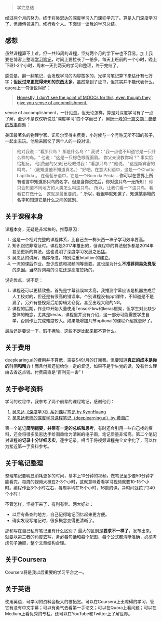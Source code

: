 >学完总结

经过两个月的努力，终于将吴恩达的深度学习入门课程学完了。算是入门深度学习了，但师傅领进门，修行看个人。下面谈一谈我的学习总结。

## 感想

虽然课程算不上难，但一共16周的课程，坚持两个月的学下来也不容易，加上我要在博客上整理[学习笔记](http://imshuai.com/tag/deeplearning-ai-notes/)，时间上要拉长了一倍多。每天上班前的一个小时，晚上下班1-2个小时，周末一天到两天的学习和整理，终于完结了。

感受是，翻一翻笔记，会发现学习的内容蛮多的，光学习笔记算下来估计有七万字；**但反过来更觉得未知的东西太多**。虽然拿到了证书，但其实并不能代表什么，quora上一句话说得好：

> [Honestly, I don't see the point of MOOCs for this, even though they give you sense of accomplishment. ](https://www.quora.com/What-should-I-learn-in-data-science-in-100-hours-I-am-free-for-the-next-10-days-and-would-like-to-learn-whatever-I-can-in-the-next-10-days-and-I-can-put-in-10-hours-a-day-What-can-I-learn-to-get-a-hang-of-it-and-get-started)


sense of accomplishment，一针见血。但无论怎样，算是对深度学习有了一点了解，至少不是仅仅听说过“深度学习”四个字而已了。用[阮一峰的一篇文摘：费曼的故事](http://www.ruanyifeng.com/blog/2018/07/weekly-issue-14.html)自勉：

美国最著名的物理学家、诺贝尔奖得主费曼，小时候与一个号称无所不知的孩子，一起出去玩。他后来回忆了两个人的一段对话。
> 他对我说："看那只鸟？ 那是什么鸟？"
> 我说："我一点也不知道它是一只什么样的鸟。"
> 他说："这是一只棕色喉咙画眉。 你父亲没教你吗？"
> 事实恰恰相反。 他[费曼的父亲]已经教过我："看那只鸟？"他说。 "这是斯宾塞的鸣鸟。"（我知道他不知道真名。）"好吧，在意大利语中，这是一个Chutto Lapittida 。 在葡萄牙语中，它是一个Bom da Peida ...**你可以在世界上所有语言中知道那只鸟的名字，但是当你说完后，你对这只鸟一无所知！** 你只会知道不同地方的人类怎么叫这只鸟。 所以，让我们看一下这只鸟，看看它在做什么 - 这就是最重要的。"
> **所以，我很早就知道了，知道某事物的名字和知道它是什么之间的区别**。

## 关于课程本身

课程本身，无疑是非常棒的，推荐原因：
1. 这是一个相对完整的课程体系，比自己东一榔头西一棒子学习效率要高。
2. 知识跟进非常及时。课程是2017年推出的，但课程中的算法很多都是2014年甚至更新的算法。这也说明了深度学习发展之迅猛。
3. 吴恩达的讲解，循序渐进，特别注重Intuition的建立。
4. 一流的课后作业，至少应该和视频同等重要。这也是为什么**不推荐网易免费版**的原因。当然对网易的引进还是高度赞扬的。

说完优点，说不足：
1. 课程还可以更精致些。首先是字幕错误率太高，我推测字幕应该是机器生成后人工校对的，但还是有很高的错误率。个别课程没有ppt课件，不知道是不是漏了。另外有些视频后期剪辑太仓促，甚至出现大段的NG。
2. 课程的后期，作业中开始大量使用TensorFlow和keras框架，但学生对此缺少整体的概念，尤其是keras，课程里并没有介绍，这一部分可能需要学生自学，否则作业完成难度较大。如果能增加几节optional的课程介绍就更好了。

最后还是要说一下，瑕不掩瑜，这些不足比起来都不算什么。

## 关于费用

deeplearing.ai的费用并不算低，需要$49/月的订阅费。但要知道**真正的成本是你的时间和精力**！而且付费还能给你一定的督促，如果不是学生党的话，没有什么理由去省这点钱。付费简直是“百利无一害”！

## 关于参考资料

学习的过程中，我参考了两个前辈的课程笔记，感谢他们：

1. [吴恩达《深度学习》系列课程笔记 by KyonHuang](http://kyonhuang.top/Andrew-Ng-Deep-Learning-notes/)
2. [吴恩达老师的深度学习课程笔记（deeplearning.ai）by 黄海广](http://www.ai-start.com/dl2017/)

第一个笔记**简明扼要，并带有一定的总结和思考**，有时还会引用一些自己找的资料，还会将很多吴恩达手绘图重绘为清晰的电子图，笔记质量非常高。第二个笔记对课程的**记录十分详细忠实**，逐字记录，相当于将视频课程完全文字化了，可以作为接近第一手资料参考。

## 关于笔记整理

整理笔记要明显消耗更多的时间，基本上10分钟的视频，做笔记至少要50分钟才能看完。每周的视频大概在2-3个小时，这就意味着看学习视频就要10-15个小时。编程作业3个小时左右，每周平均在15个小时，16周的课，净时间就花了240个小时！

不管怎样，坚持下来了，有利有弊。两大好处：
* 以后有备查的地方，自己记得笔记回忆起来更方便。
* 确实发现写笔记时，很多概念变得更清晰了。

那和写在自己私有笔记里有什么区别？
最大的区别是**要求不一样了**，发布出来，就要以第三者的角度去写，务必每句话和每个配图、每个公式都清晰准确，必须考虑句子通顺，整个文章结构合理。

## 关于Coursera

Coursera将是我以后重要的学习平台之一。

## 关于英语

使用英语，可学习的资料会极大的被拓宽。可以在Coursera上无障碍的学习，管它有没有中文字幕；可以有勇气去看第一手论文；可以在Quora上看问题；可以在Medium上看优秀的专栏，还可以在YouTube和Twitter上了解世界。